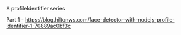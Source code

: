 A profileIdentifier series 

Part 1 - https://blog.hiltonws.com/face-detector-with-nodejs-profile-identifier-1-70889ac0bf3c

